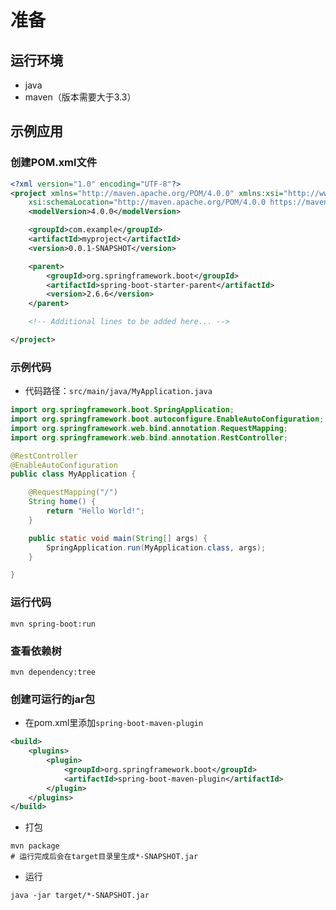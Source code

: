 # 准备

## 运行环境
- java
- maven（版本需要大于3.3）

## 示例应用
### 创建POM.xml文件
```xml
<?xml version="1.0" encoding="UTF-8"?>
<project xmlns="http://maven.apache.org/POM/4.0.0" xmlns:xsi="http://www.w3.org/2001/XMLSchema-instance"
    xsi:schemaLocation="http://maven.apache.org/POM/4.0.0 https://maven.apache.org/xsd/maven-4.0.0.xsd">
    <modelVersion>4.0.0</modelVersion>

    <groupId>com.example</groupId>
    <artifactId>myproject</artifactId>
    <version>0.0.1-SNAPSHOT</version>

    <parent>
        <groupId>org.springframework.boot</groupId>
        <artifactId>spring-boot-starter-parent</artifactId>
        <version>2.6.6</version>
    </parent>

    <!-- Additional lines to be added here... -->

</project>
```

### 示例代码
- 代码路径：`src/main/java/MyApplication.java`
```java
import org.springframework.boot.SpringApplication;
import org.springframework.boot.autoconfigure.EnableAutoConfiguration;
import org.springframework.web.bind.annotation.RequestMapping;
import org.springframework.web.bind.annotation.RestController;

@RestController
@EnableAutoConfiguration
public class MyApplication {

    @RequestMapping("/")
    String home() {
        return "Hello World!";
    }

    public static void main(String[] args) {
        SpringApplication.run(MyApplication.class, args);
    }

}
```

### 运行代码
```shell
mvn spring-boot:run
```

### 查看依赖树
```shell
mvn dependency:tree
```

### 创建可运行的jar包
- 在pom.xml里添加`spring-boot-maven-plugin`
```xml
<build>
    <plugins>
        <plugin>
            <groupId>org.springframework.boot</groupId>
            <artifactId>spring-boot-maven-plugin</artifactId>
        </plugin>
    </plugins>
</build>
```
- 打包
```shell
mvn package
# 运行完成后会在target目录里生成*-SNAPSHOT.jar
```

- 运行
```shell
java -jar target/*-SNAPSHOT.jar
```
